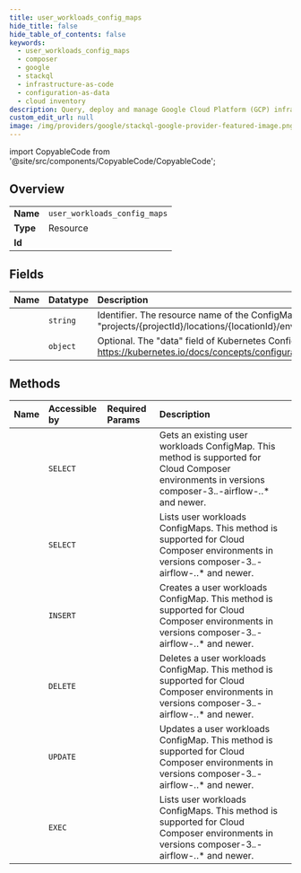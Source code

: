 ```yaml
---
title: user_workloads_config_maps
hide_title: false
hide_table_of_contents: false
keywords:
  - user_workloads_config_maps
  - composer
  - google    
  - stackql
  - infrastructure-as-code
  - configuration-as-data
  - cloud inventory
description: Query, deploy and manage Google Cloud Platform (GCP) infrastructure and resources using SQL
custom_edit_url: null
image: /img/providers/google/stackql-google-provider-featured-image.png
---
```


import CopyableCode from '@site/src/components/CopyableCode/CopyableCode';




## Overview
<table><tbody>
<tr><td><b>Name</b></td><td><code>user_workloads_config_maps</code></td></tr>
<tr><td><b>Type</b></td><td>Resource</td></tr>
<tr><td><b>Id</b></td><td><CopyableCode code="google.composer.user_workloads_config_maps" /></td></tr>
</tbody></table>

## Fields
| Name | Datatype | Description |
|:-----|:---------|:------------|
| <CopyableCode code="name" /> | `string` | Identifier. The resource name of the ConfigMap, in the form: "projects/&#123;projectId&#125;/locations/&#123;locationId&#125;/environments/&#123;environmentId&#125;/userWorkloadsConfigMaps/&#123;userWorkloadsConfigMapId&#125;" |
| <CopyableCode code="data" /> | `object` | Optional. The "data" field of Kubernetes ConfigMap, organized in key-value pairs. For details see: https://kubernetes.io/docs/concepts/configuration/configmap/ |
## Methods
| Name | Accessible by | Required Params | Description |
|:-----|:--------------|:----------------|:------------|
| <CopyableCode code="get" /> | `SELECT` | <CopyableCode code="environmentsId, locationsId, projectsId, userWorkloadsConfigMapsId" /> | Gets an existing user workloads ConfigMap. This method is supported for Cloud Composer environments in versions composer-3.*.*-airflow-*.*.* and newer. |
| <CopyableCode code="list" /> | `SELECT` | <CopyableCode code="environmentsId, locationsId, projectsId" /> | Lists user workloads ConfigMaps. This method is supported for Cloud Composer environments in versions composer-3.*.*-airflow-*.*.* and newer. |
| <CopyableCode code="create" /> | `INSERT` | <CopyableCode code="environmentsId, locationsId, projectsId" /> | Creates a user workloads ConfigMap. This method is supported for Cloud Composer environments in versions composer-3.*.*-airflow-*.*.* and newer. |
| <CopyableCode code="delete" /> | `DELETE` | <CopyableCode code="environmentsId, locationsId, projectsId, userWorkloadsConfigMapsId" /> | Deletes a user workloads ConfigMap. This method is supported for Cloud Composer environments in versions composer-3.*.*-airflow-*.*.* and newer. |
| <CopyableCode code="update" /> | `UPDATE` | <CopyableCode code="environmentsId, locationsId, projectsId, userWorkloadsConfigMapsId" /> | Updates a user workloads ConfigMap. This method is supported for Cloud Composer environments in versions composer-3.*.*-airflow-*.*.* and newer. |
| <CopyableCode code="_list" /> | `EXEC` | <CopyableCode code="environmentsId, locationsId, projectsId" /> | Lists user workloads ConfigMaps. This method is supported for Cloud Composer environments in versions composer-3.*.*-airflow-*.*.* and newer. |
